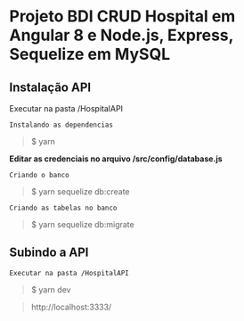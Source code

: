 # Projeto BDI CRUD Hospital em Angular 8 e Node.js, Express, Sequelize em MySQL

## Instalação API

Executar na pasta /HospitalAPI


`Instalando as dependencias`

> $ yarn

<b>Editar as credenciais no arquivo /src/config/database.js</b>

`Criando o banco`

> $ yarn sequelize db:create

`Criando as tabelas no banco`

> $ yarn sequelize db:migrate

## Subindo a API

`Executar na pasta /HospitalAPI`

> $ yarn dev

> http://localhost:3333/


